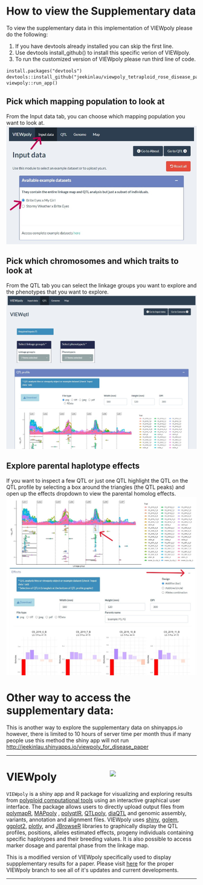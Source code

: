 
# How to view the Supplementary data
To view the supplementary data in this implementation of VIEWpoly please do the following:  
1. If you have devtools already installed you can skip the first line.
2. Use devtools install_github() to install this specific verion of VIEWpoly.
3. To run the customized version of VIEWpoly please run third line of code.  

```
install.packages("devtools")
devtools::install_github("jeekinlau/viewpoly_tetraploid_rose_disease_paper_supplementary_data")
viewpoly::run_app()
```

## Pick which mapping population to look at
From the Input data tab, you can choose which mapping population you want to look at.    
<img src="www/change_population.jpg" width = "600">   

## Pick which chromosomes and which traits to look at
From the QTL tab you can select the linkage groups you want to explore and the phenotypes that you want to explore.      
<img src="www/explore_QTL.jpg" width = "600">

## Explore parental haplotype effects
If you want to inspect a few QTL or just one QTL highlight the QTL on the QTL profile by selecting a box around the triangles (the QTL peaks) and open up the effects dropdown to view the parental homolog effects.    
<img src="www/explore_homolog_effect.jpg" width = "600">


# Other way to access the supplementary data:
This is another way to explore the supplementary data on shinyapps.io however, there is limited to 10 hours of server time per month thus if many people use this method the shiny app will not run http://jeekinlau.shinyapps.io/viewpoly_for_disease_paper


____________________________________________________



# VIEWpoly <img src="https://user-images.githubusercontent.com/7572527/145726577-7b01d48b-ca1d-446b-b9c8-aff8c3c9877b.png" align="right" width="230"/>

`VIEWpoly` is a shiny app and R package for visualizing and exploring results from [polyploid computational tools](https://www.polyploids.org/) using an interactive graphical user interface. The package allows users to directly upload output files from [polymapR](https://CRAN.R-project.org/package=polymapR), [MAPpoly](https://CRAN.R-project.org/package=mappoly) , [polyqtlR](https://CRAN.R-project.org/package=polyqtlR), [QTLpoly](https://CRAN.R-project.org/package=qtlpoly), 
[diaQTL](https://github.com/jendelman/diaQTL) and genomic assembly, variants, annotation and alignment files. VIEWpoly uses [shiny](https://CRAN.R-project.org/package=shiny), [golem](https://CRAN.R-project.org/package=golem), [ggplot2](https://CRAN.R-project.org/package=ggplot2), [plotly](https://CRAN.R-project.org/package=plotly), and [JBrowseR]( https://CRAN.R-project.org/package=JBrowseR) libraries to graphically display the QTL profiles, positions, alleles estimated effects, progeny individuals containing specific haplotypes and their breeding values. It is also possible to access marker dosage and parental phase from the linkage map.    
    
This is a modified version of VIEWpoly specifically used to display suppplementary results for a paper. Please visit [here](https://github.com/mmollina/viewpoly) for the proper VIEWpoly branch to see all of it's updates and current developments.

______________________________




